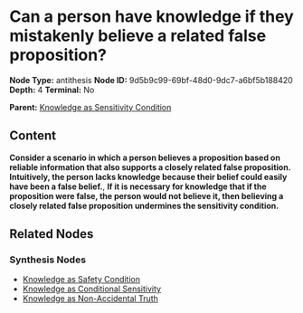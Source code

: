# Can a person have knowledge if they mistakenly believe a related false proposition?

**Node Type:** antithesis
**Node ID:** 9d5b9c99-69bf-48d0-9dc7-a6bf5b188420
**Depth:** 4
**Terminal:** No

**Parent:** [Knowledge as Sensitivity Condition](knowledge-as-sensitivity-condition-synthesis-063871ed-ad63-42bd-a46e-f54e4584cf4a.md)

## Content

**Consider a scenario in which a person believes a proposition based on reliable information that also supports a closely related false proposition. Intuitively, the person lacks knowledge because their belief could easily have been a false belief.**, **If it is necessary for knowledge that if the proposition were false, the person would not believe it, then believing a closely related false proposition undermines the sensitivity condition.**

## Related Nodes

### Synthesis Nodes

- [Knowledge as Safety Condition](knowledge-as-safety-condition-synthesis-0080820c-9c59-4193-b747-3c84fc0aea73.md)
- [Knowledge as Conditional Sensitivity](knowledge-as-conditional-sensitivity-synthesis-113ada78-329b-412c-a9d2-e45e089267b5.md)
- [Knowledge as Non-Accidental Truth](knowledge-as-non-accidental-truth-synthesis-4213bf70-e329-48cd-a39b-95968ddfcde2.md)
